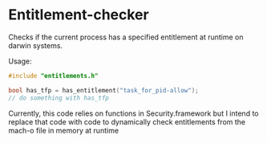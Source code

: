 # Entitlement-checker
Checks if the current process has a specified entitlement at runtime on darwin systems.

Usage:

```c
#include "entitlements.h"

bool has_tfp = has_entitlement("task_for_pid-allow");
// do something with has_tfp
```

Currently, this code relies on functions in Security.framework but I intend to replace that code with 
code to dynamically check entitlements from the mach-o file in memory at runtime
